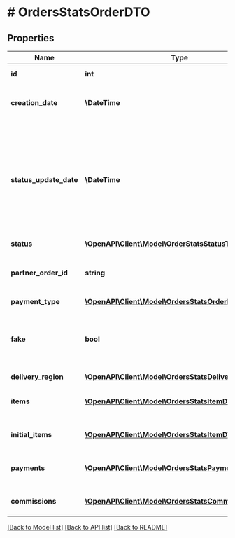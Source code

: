 # # OrdersStatsOrderDTO

## Properties

Name | Type | Description | Notes
------------ | ------------- | ------------- | -------------
**id** | **int** | Идентификатор заказа. | [optional]
**creation_date** | **\DateTime** | Дата создания заказа. Формат даты: &#x60;ГГГГ-ММ-ДД&#x60;. | [optional]
**status_update_date** | **\DateTime** | Дата и время, когда статус заказа был изменен в последний раз. Формат даты и времени: ISO 8601. Например, &#x60;2017-11-21T00:00:00&#x60;. Часовой пояс — UTC+03:00 (Москва). | [optional]
**status** | [**\OpenAPI\Client\Model\OrderStatsStatusType**](OrderStatsStatusType.md) |  | [optional]
**partner_order_id** | **string** | Идентификатор заказа в информационной системе магазина. | [optional]
**payment_type** | [**\OpenAPI\Client\Model\OrdersStatsOrderPaymentType**](OrdersStatsOrderPaymentType.md) |  | [optional]
**fake** | **bool** | Тип заказа:  * &#x60;false&#x60; — настоящий заказ покупателя.  * &#x60;true&#x60; — [тестовый](../../pushapi/concepts/sandbox.md) заказ Маркета. | [optional]
**delivery_region** | [**\OpenAPI\Client\Model\OrdersStatsDeliveryRegionDTO**](OrdersStatsDeliveryRegionDTO.md) |  | [optional]
**items** | [**\OpenAPI\Client\Model\OrdersStatsItemDTO[]**](OrdersStatsItemDTO.md) | Список товаров в заказе после возможных изменений. | [optional]
**initial_items** | [**\OpenAPI\Client\Model\OrdersStatsItemDTO[]**](OrdersStatsItemDTO.md) | Список товаров в заказе до изменений. | [optional]
**payments** | [**\OpenAPI\Client\Model\OrdersStatsPaymentDTO[]**](OrdersStatsPaymentDTO.md) | Информация о денежных переводах по заказу. | [optional]
**commissions** | [**\OpenAPI\Client\Model\OrdersStatsCommissionDTO[]**](OrdersStatsCommissionDTO.md) | Информация о комиссиях за заказ. | [optional]

[[Back to Model list]](../../README.md#models) [[Back to API list]](../../README.md#endpoints) [[Back to README]](../../README.md)

